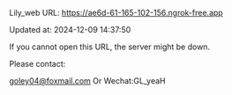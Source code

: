 Lily_web URL: https://ae6d-61-165-102-156.ngrok-free.app

Updated at: 2024-12-09 14:37:50

If you cannot open this URL, the server might be down.

Please contact: 

goley04@foxmail.com Or Wechat:GL_yeaH